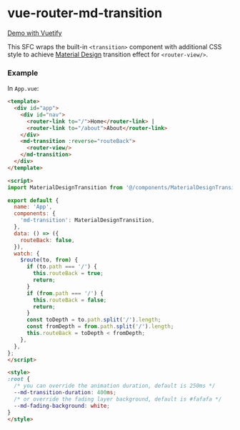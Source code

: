 # vue-router-md-transition

[Demo with Vuetify](https://1isten.github.io/vue-router-md-transition/)

This SFC wraps the built-in `<transition>` component with additional CSS style to achieve [Material Design](https://material.io/design/navigation/navigation-transitions.html#hierarchical-transitions) transition effect for `<router-view/>`.

### Example

In `App.vue`:

```html
<template>
  <div id="app">
    <div id="nav">
      <router-link to="/">Home</router-link> |
      <router-link to="/about">About</router-link>
    </div>
    <md-transition :reverse="routeBack">
      <router-view/>
    </md-transition>
  </div>
</template>

<script>
import MaterialDesignTransition from '@/components/MaterialDesignTransition.vue';

export default {
  name: 'App',
  components: {
    'md-transition': MaterialDesignTransition,
  },
  data: () => ({
    routeBack: false,
  }),
  watch: {
    $route(to, from) {
      if (to.path === '/') {
        this.routeBack = true;
        return;
      }
      if (from.path === '/') {
        this.routeBack = false;
        return;
      }
      const toDepth = to.path.split('/').length;
      const fromDepth = from.path.split('/').length;
      this.routeBack = toDepth < fromDepth;
    },
  },
};
</script>

<style>
:root {
  /* you can override the animation duration, default is 250ms */
  --md-transition-duration: 400ms;
  /* or override the fading layer background, default is #fafafa */
  --md-fading-background: white;
}
</style>
```
